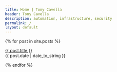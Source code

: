 ```yaml
---
title: Home | Tony Cavella
header: Tony Cavella
description: automation, infrastructure, security
permalink: /
layout: default
---
```


{% for post in site.posts %}
  <p><a href="{{ post.url }}">{{ post.title }}</a><br>
  {{ post.date | date_to_string }}</p>
{% endfor %}